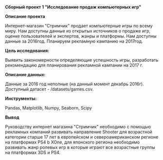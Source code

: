 **Сборный проект 1 "Исследование продаж компьютерных игр"**

**Описание проекта**

Интернет-магазин "Стримчик" продает компьютерные игры по всему миру. Нам доступны данные из открытых источников о продаже игр, оценке пользователей и экспертов, жанры и платформы. Нам доступны данные за 2016год. Планируем рекламную кампанию на 2017год.

**Цель исследования:**

Выявить закономерности определяющие успешность игры, разработать рекомендацию для планирования рекламной кампании на 2017 г.

**Описание данных:**

Данные за 2016 год неполные (на данный момент декабрь 2016г).
Доступный датасет - /datasets/games.csv.

**Инструменты:**

Pandas, Matplotlib, Numpy, Seaborn, Scipy

**Вывод**

Руководству интернет магазина "Стримчик" необходимо с помощью рекламных компаний развивать направление Shooter для возрастной категории старше 17 лет в европейском и североамериканском регионе на платформах PS4 b XOne, для японского региона необходимо развивать жанр ролевых игр в которые играют все возрастные группы на платформах 3DS и PS4.
